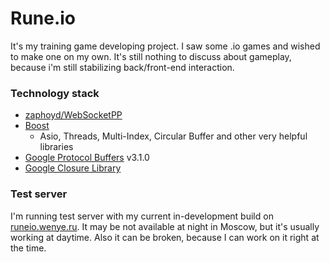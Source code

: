 # Rune.io
It's my training game developing project. I saw some .io games and wished to make one
on my own. It's still nothing to discuss about gameplay, because i'm  still stabilizing
back/front-end interaction.

### Technology stack
- [zaphoyd/WebSocketPP](https://github.com/zaphoyd/websocketpp)
- [Boost](http://www.boost.org/)
  - Asio, Threads, Multi-Index, Circular Buffer and other very helpful libraries
- [Google Protocol Buffers](https://developers.google.com/protocol-buffers/) v3.1.0
- [Google Closure Library](https://developers.google.com/closure/library/)

### Test server
I'm running test server with my current in-development build on [runeio.wenye.ru](http://runeio.wenye.ru/).
It may be not available at night in Moscow, but it's usually working at daytime. Also it can be broken, because
I can work on it right at the time.
